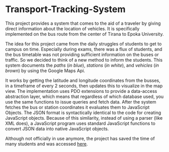 # Transport-Tracking-System

This project provides a system that comes to the aid of a traveler by giving direct information about the location of vehicles. It is specifically implemented on the bus route from the center of Tirana to Epoka University. 

The idea for this project came from the daily struggles of students to get to campus on time. Especially during exams, there was a flux of students, and the bus timetable was not providing sufficient information on the buses or traffic. So we decided to think of a new method to inform the students. This system documents the *paths* (_in blue_), *stations* (_in white_), and *vehicles* (_in brown_) by using the Google Maps Api.

It works by getting the latitude and longitude coordinates from the busses, in a timeframe of every 2 seconds, then updates this to visualize in the map view. 
The implementation uses PDO extensions to provide a data-access abstraction layer, which means that regardless of which database used, you use the same functions to issue queries and fetch data. After the system fetches the bus or station coordinates it evaluates them to JavaScript Objects. The JSON format is syntactically identical to the code for creating JavaScript objects. Because of this similarity, instead of using a parser (like XML does), a JavaScript program uses standard JavaScript functions to convert JSON data into native JavaScript objects. 

Although not officially in use anymore, the project has saved the time of many students and was accessed [here](http://stud-proj.epoka.edu.al/~edoko/bus/).
